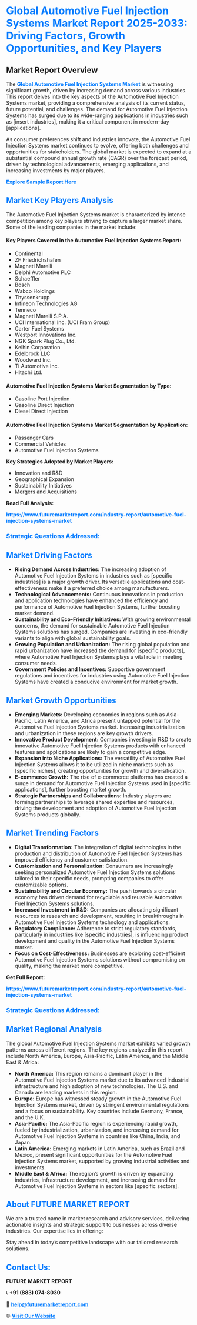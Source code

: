 <h1 style="color: #007BFF;">Global Automotive Fuel Injection Systems Market Report 2025-2033: Driving Factors, Growth Opportunities, and Key Players</h1>

<section id="overview">
<h2>Market Report Overview</h2>
<p>The <a href="https://www.futuremarketreport.com/industry-report/automotive-fuel-injection-systems-market" style="color: #007BFF; text-decoration: none;"><strong>Global Automotive Fuel Injection Systems Market</strong></a> is witnessing significant growth, driven by increasing demand across various industries. This report delves into the key aspects of the Automotive Fuel Injection Systems market, providing a comprehensive analysis of its current status, future potential, and challenges. The demand for Automotive Fuel Injection Systems has surged due to its wide-ranging applications in industries such as [insert industries], making it a critical component in modern-day [applications].</p>
<p>As consumer preferences shift and industries innovate, the Automotive Fuel Injection Systems market continues to evolve, offering both challenges and opportunities for stakeholders. The global market is expected to expand at a substantial compound annual growth rate (CAGR) over the forecast period, driven by technological advancements, emerging applications, and increasing investments by major players.</p>
</section>

<section id="overview">
<p><a href="https://www.futuremarketreport.com/request-sample/reportId=126315" style="color: #007BFF; text-decoration: none;"><strong>Explore Sample Report Here</strong></a></p>
</section>

<section id="key-players">
<h2 style="color: #007BFF;">Market Key Players Analysis</h2>
<p>The Automotive Fuel Injection Systems market is characterized by intense competition among key players striving to capture a larger market share. Some of the leading companies in the market include:</p>
<h4>Key Players Covered in the Automotive Fuel Injection Systems Report:</h4>
<ul><li>Continental</li><li>ZF Friedrichshafen</li><li>Magneti Marelli</li><li>Delphi Automotive PLC</li><li>Schaeffler</li><li>Bosch</li><li>Wabco Holdings</li><li>Thyssenkrupp</li><li>Infineon Technologies AG</li><li>Tenneco</li><li>Magneti Marelli S.P.A.</li><li>UCI International Inc. (UCI Fram Group)</li><li>Carter Fuel Systems</li><li>Westport Innovations Inc.</li><li>NGK Spark Plug Co., Ltd.</li><li>Keihin Corporation</li><li>Edelbrock LLC</li><li>Woodward Inc.</li><li>Ti Automotive Inc.</li><li>Hitachi Ltd.</li></ul>
<h4>Automotive Fuel Injection Systems Market Segmentation by Type:</h4>
<ul><li>Gasoline Port Injection</li><li>Gasoline Direct Injection</li><li>Diesel Direct Injection</li></ul>

<h4>Automotive Fuel Injection Systems Market Segmentation by Application:</h4>
<ul><li>Passenger Cars</li><li>Commercial Vehicles</li><li>Automotive Fuel Injection Systems</li></ul>
<p><strong>Key Strategies Adopted by Market Players:</strong></p>
<ul>
<li>Innovation and R&D</li>
<li>Geographical Expansion</li>
<li>Sustainability Initiatives</li>
<li>Mergers and Acquisitions</li>
</ul>
</section>

<section>
<p><strong>Read Full Analysis: </strong></p><a href="https://www.futuremarketreport.com/industry-report/automotive-fuel-injection-systems-market" style="color: #007BFF; text-decoration: none;"><strong>https://www.futuremarketreport.com/industry-report/automotive-fuel-injection-systems-market</strong></a>
<h3 style="color: #007BFF;">Strategic Questions Addressed:</h3>
</section>

<section id="driving-factors">
<h2 style="color: #007BFF;">Market Driving Factors</h2>
<ul>
<li><strong>Rising Demand Across Industries:</strong> The increasing adoption of Automotive Fuel Injection Systems in industries such as [specific industries] is a major growth driver. Its versatile applications and cost-effectiveness make it a preferred choice among manufacturers.</li>
<li><strong>Technological Advancements:</strong> Continuous innovations in production and application technologies have enhanced the efficiency and performance of Automotive Fuel Injection Systems, further boosting market demand.</li>
<li><strong>Sustainability and Eco-Friendly Initiatives:</strong> With growing environmental concerns, the demand for sustainable Automotive Fuel Injection Systems solutions has surged. Companies are investing in eco-friendly variants to align with global sustainability goals.</li>
<li><strong>Growing Population and Urbanization:</strong> The rising global population and rapid urbanization have increased the demand for [specific products], where Automotive Fuel Injection Systems plays a vital role in meeting consumer needs.</li>
<li><strong>Government Policies and Incentives:</strong> Supportive government regulations and incentives for industries using Automotive Fuel Injection Systems have created a conducive environment for market growth.</li>
</ul>
</section>

<section id="growth-opportunities">
<h2 style="color: #007BFF;">Market Growth Opportunities</h2>
<ul>
<li><strong>Emerging Markets:</strong> Developing economies in regions such as Asia-Pacific, Latin America, and Africa present untapped potential for the Automotive Fuel Injection Systems market. Increasing industrialization and urbanization in these regions are key growth drivers.</li>
<li><strong>Innovative Product Development:</strong> Companies investing in R&D to create innovative Automotive Fuel Injection Systems products with enhanced features and applications are likely to gain a competitive edge.</li>
<li><strong>Expansion into Niche Applications:</strong> The versatility of Automotive Fuel Injection Systems allows it to be utilized in niche markets such as [specific niches], creating opportunities for growth and diversification.</li>
<li><strong>E-commerce Growth:</strong> The rise of e-commerce platforms has created a surge in demand for Automotive Fuel Injection Systems used in [specific applications], further boosting market growth.</li>
<li><strong>Strategic Partnerships and Collaborations:</strong> Industry players are forming partnerships to leverage shared expertise and resources, driving the development and adoption of Automotive Fuel Injection Systems products globally.</li>
</ul>
</section>

<section id="trending-factors">
<h2 style="color: #007BFF;">Market Trending Factors</h2>
<ul>
<li><strong>Digital Transformation:</strong> The integration of digital technologies in the production and distribution of Automotive Fuel Injection Systems has improved efficiency and customer satisfaction.</li>
<li><strong>Customization and Personalization:</strong> Consumers are increasingly seeking personalized Automotive Fuel Injection Systems solutions tailored to their specific needs, prompting companies to offer customizable options.</li>
<li><strong>Sustainability and Circular Economy:</strong> The push towards a circular economy has driven demand for recyclable and reusable Automotive Fuel Injection Systems solutions.</li>
<li><strong>Increased Investment in R&D:</strong> Companies are allocating significant resources to research and development, resulting in breakthroughs in Automotive Fuel Injection Systems technology and applications.</li>
<li><strong>Regulatory Compliance:</strong> Adherence to strict regulatory standards, particularly in industries like [specific industries], is influencing product development and quality in the Automotive Fuel Injection Systems market.</li>
<li><strong>Focus on Cost-Effectiveness:</strong> Businesses are exploring cost-efficient Automotive Fuel Injection Systems solutions without compromising on quality, making the market more competitive.</li>
</ul>
</section>

<section>
<p><strong>Get Full Report: </strong></p><a href="https://www.futuremarketreport.com/industry-report/automotive-fuel-injection-systems-market" style="color: #007BFF; text-decoration: none;"><strong>https://www.futuremarketreport.com/industry-report/automotive-fuel-injection-systems-market</strong></a>
<h3 style="color: #007BFF;">Strategic Questions Addressed:</h3>
</section>


<section id="regional-analysis">
<h2 style="color: #007BFF;">Market Regional Analysis</h2>
<p>The global Automotive Fuel Injection Systems market exhibits varied growth patterns across different regions. The key regions analyzed in this report include North America, Europe, Asia-Pacific, Latin America, and the Middle East & Africa:</p>
<ul>
<li><strong>North America:</strong> This region remains a dominant player in the Automotive Fuel Injection Systems market due to its advanced industrial infrastructure and high adoption of new technologies. The U.S. and Canada are leading markets in this region.</li>
<li><strong>Europe:</strong> Europe has witnessed steady growth in the Automotive Fuel Injection Systems market, driven by stringent environmental regulations and a focus on sustainability. Key countries include Germany, France, and the U.K.</li>
<li><strong>Asia-Pacific:</strong> The Asia-Pacific region is experiencing rapid growth, fueled by industrialization, urbanization, and increasing demand for Automotive Fuel Injection Systems in countries like China, India, and Japan.</li>
<li><strong>Latin America:</strong> Emerging markets in Latin America, such as Brazil and Mexico, present significant opportunities for the Automotive Fuel Injection Systems market, supported by growing industrial activities and investments.</li>
<li><strong>Middle East & Africa:</strong> The region’s growth is driven by expanding industries, infrastructure development, and increasing demand for Automotive Fuel Injection Systems in sectors like [specific sectors].</li>
</ul>
</section>

<footer>
<h2 style="color: #007BFF;">About FUTURE MARKET REPORT</h2>
<p>We are a trusted name in market research and advisory services, delivering actionable insights and strategic support to businesses across diverse industries. Our expertise lies in offering:</p>

<p>Stay ahead in today’s competitive landscape with our tailored research solutions.</p>

<h2 style="color: #007BFF;">Contact Us:</h2>
<p><strong>FUTURE MARKET REPORT</strong></p>
<p>📞 <strong>+91 (883) 074-8030</strong></p>
<p>📧 <strong><a href="mailto:help@futuremarketreport.com" style="color: #007BFF;">help@futuremarketreport.com</a></strong></p>
<p>🌐 <strong><a href="https://www.futuremarketreport.com/" style="color: #007BFF;">Visit Our Website</a></strong></p>
</footer>